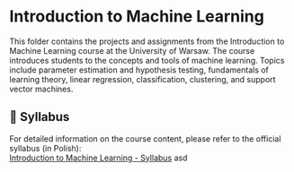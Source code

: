 
# Introduction to Machine Learning

This folder contains the projects and assignments from the Introduction to Machine Learning course at the University of Warsaw. The course introduces students to the concepts and tools of machine learning. Topics include parameter estimation and hypothesis testing, fundamentals of learning theory, linear regression, classification, clustering, and support vector machines.
## 📝 Syllabus

For detailed information on the course content, please refer to the official syllabus (in Polish):  
[Introduction to Machine Learning - Syllabus](https://usosweb.mimuw.edu.pl/kontroler.php?_action=katalog2/przedmioty/pokazPrzedmiot&prz_kod=1000-214bWUM)
asd
